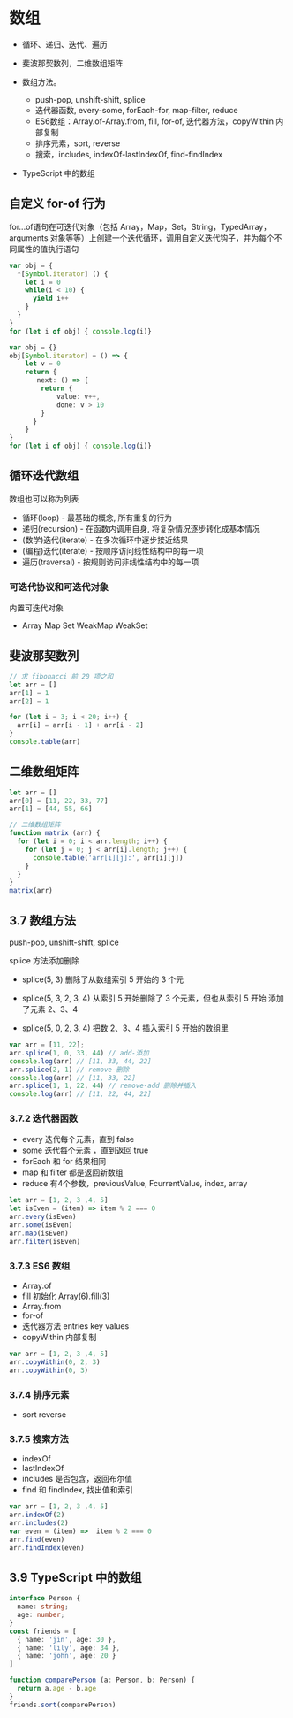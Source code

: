 # 数组
- 循环、递归、迭代、遍历
- 斐波那契数列，二维数组矩阵
- 数组方法。
  - push-pop, unshift-shift, splice
  - 迭代器函数, every-some, forEach-for, map-filter, reduce
  - ES6数组：Array.of-Array.from, fill, for-of, 迭代器方法，copyWithin 内部复制
  - 排序元素，sort, reverse
  - 搜索，includes, indexOf-lastIndexOf, find-findIndex
  
- TypeScript 中的数组

## 自定义 for-of 行为

for...of语句在可迭代对象（包括 Array，Map，Set，String，TypedArray，arguments 对象等等）上创建一个迭代循环，调用自定义迭代钩子，并为每个不同属性的值执行语句
```typescript
var obj = {
  *[Symbol.iterator] () {
	let i = 0
	while(i < 10) {
	  yield i++
	}
  }
}
for (let i of obj) { console.log(i)}

var obj = {}
obj[Symbol.iterator] = () => {
	let v = 0
    return {
	   next: () => {
		return {
			value: v++,
	  	 	done: v > 10
		}
	  }
	}
}
for (let i of obj) { console.log(i)}
```

## 循环迭代数组

数组也可以称为列表

- 循环(loop) - 最基础的概念, 所有重复的行为
- 递归(recursion) - 在函数内调用自身, 将复杂情况逐步转化成基本情况
- (数学)迭代(iterate) - 在多次循环中逐步接近结果
- (编程)迭代(iterate) - 按顺序访问线性结构中的每一项
- 遍历(traversal) - 按规则访问非线性结构中的每一项

### 可迭代协议和可迭代对象
内置可迭代对象
- Array Map Set WeakMap WeakSet 


## 斐波那契数列
```javascript
// 求 fibonacci 前 20 项之和
let arr = []
arr[1] = 1
arr[2] = 1

for (let i = 3; i < 20; i++) {
  arr[i] = arr[i - 1] + arr[i - 2]
}
console.table(arr)
```

## 二维数组矩阵
```javascript
let arr = []
arr[0] = [11, 22, 33, 77]
arr[1] = [44, 55, 66]

// 二维数组矩阵
function matrix (arr) {
  for (let i = 0; i < arr.length; i++) {
    for (let j = 0; j < arr[i].length; j++) {
      console.table('arr[i][j]:', arr[i][j])
    }
  }
}
matrix(arr)
```


## 3.7 数组方法

push-pop, unshift-shift, splice

splice 方法添加删除
- splice(5, 3) 删除了从数组索引 5 开始的 3 个元

- splice(5, 3, 2, 3, 4) 从索引 5 开始删除了 3 个元素，但也从索引 5 开始 添加了元素 2、3、4

- splice(5, 0, 2, 3, 4) 把数 2、3、4 插入索引 5 开始的数组里
```javascript
var arr = [11, 22];
arr.splice(1, 0, 33, 44) // add-添加
console.log(arr) // [11, 33, 44, 22]
arr.splice(2, 1) // remove-删除
console.log(arr) // [11, 33, 22]
arr.splice(1, 1, 22, 44) // remove-add 删除并插入
console.log(arr) // [11, 22, 44, 22]
```

### 3.7.2 迭代器函数

- every 迭代每个元素，直到 false
- some 迭代每个元素 ，直到返回 true
- forEach 和 for 结果相同
- map 和 filter 都是返回新数组
- reduce 有4个参数，previousValue, FcurrentValue, index, array
```javascript
let arr = [1, 2, 3 ,4, 5]
let isEven = (item) => item % 2 === 0
arr.every(isEven)
arr.some(isEven)
arr.map(isEven)
arr.filter(isEven)
```

### 3.7.3 ES6 数组
- Array.of
- fill 初始化 Array(6).fill(3)
- Array.from
- for-of
- 迭代器方法 entries key values
- copyWithin 内部复制
```javascript
var arr = [1, 2, 3 ,4, 5]
arr.copyWithin(0, 2, 3)
arr.copyWithin(0, 3)
```

### 3.7.4 排序元素
- sort reverse 

### 3.7.5 搜索方法
- indexOf
- lastIndexOf
- includes 是否包含，返回布尔值
- find 和 findIndex, 找出值和索引
```javascript
var arr = [1, 2, 3 ,4, 5]
arr.indexOf(2)
arr.includes(2)
var even = (item) =>  item % 2 === 0
arr.find(even)
arr.findIndex(even)
```

## 3.9 TypeScript 中的数组
```typescript
interface Person {
  name: string;
  age: number;
}
const friends = [
  { name: 'jin', age: 30 },
  { name: 'lily', age: 34 },
  { name: 'john', age: 20 }
]

function comparePerson (a: Person, b: Person) {
  return a.age - b.age
}
friends.sort(comparePerson)
```

